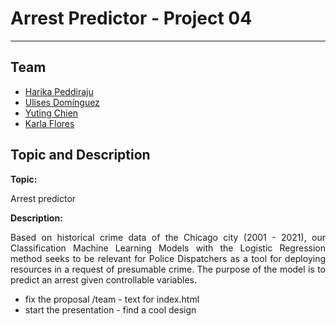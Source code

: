 <h1> Arrest Predictor - Project 04</h1>
<hr>
<h2>Team</h2>
<ul>
  <li><a href='https://github.com/harikapeddi'>Harika Peddiraju</a></li>
  <li><a href='https://github.com/uldom'>Ulises Domínguez</a></li>
  <li><a href='https://github.com/nievesyu'>Yuting Chien</a></li>
  <li><a href='https://github.com/Karla-Flores'>Karla Flores</a></li>
  </li>
</ul>
<h2>Topic and Description</h2>
<strong>Topic:</strong>
<p align = 'justify'> Arrest predictor</p>
<strong>Description:</strong>
<p align = 'justify'>Based on historical crime data of the Chicago city (2001 - 2021), our Classification Machine Learning Models with the Logistic Regression method seeks to be relevant for Police Dispatchers as a tool for deploying resources in a request of presumable crime. The purpose of the model is to predict an arrest given controllable variables.</p>


<ul>

<li> fix the proposal /team - text for index.html
<li> start the presentation - find a cool design
</ul>
